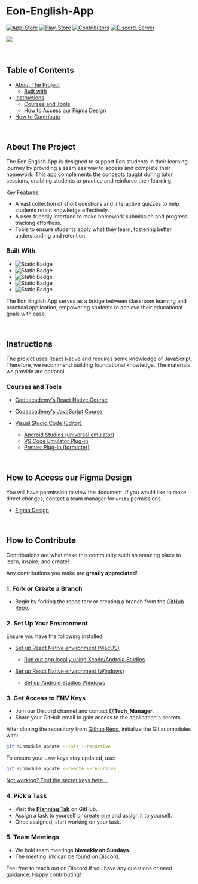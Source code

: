 # Eon-English-App

[![App-Store][appStore-shield]][appStore-url]
[![Play-Store][playStore-shield]][playStore-url]
[![Contributors][contributors-shield]][contributors-url]
[![Discord-Server][discord-shield]][discord-url]

<div style="display: flex;">
  <img src="https://github.com/user-attachments/assets/b91e63a7-fd5c-4f80-aa98-4e39f3b23a4c">
</div>

<br />
<br />

<!-- shortcuts -->

## Table of Contents

- [ About The Project](#about-the-project)
  - [ Built with](#built-with)
- [ Instructions](#instructions)
  - [ Courses and Tools](#courses-and-tools)
  - [ How to Access our Figma Design](#how-to-access-our-figma-design)
- [ How to Contribute](#how-to-contribute)

<br>

## About The Project

The Eon English App is designed to support Eon students in their learning journey by providing a seamless way to access and complete their homework. This app complements the concepts taught during tutor sessions, enabling students to practice and reinforce their learning.

Key Features:

- A vast collection of short questions and interactive quizzes to help students retain knowledge effectively.
- A user-friendly interface to make homework submission and progress tracking effortless.
- Tools to ensure students apply what they learn, fostering better understanding and retention.

### Built With

- ![Static Badge](https://img.shields.io/badge/JavaScript-%23212329?style=for-the-badge&logo=JavaScript)
- ![Static Badge](https://img.shields.io/badge/React_Native-%23212329?style=for-the-badge&logo=React)
- ![Static Badge](https://img.shields.io/badge/Expo_CLI-%23212329?style=for-the-badge&logo=Expo)
- ![Static Badge](https://img.shields.io/badge/Firebase-%23212329?style=for-the-badge&logo=Firebase)
- ![Static Badge](https://img.shields.io/badge/App_script-%23212329?style=for-the-badge&logo=Google)

The Eon English App serves as a bridge between classroom learning and practical application, empowering students to achieve their educational goals with ease.

<br>

## Instructions

The project uses React Native and requires some knowledge of JavaScript. Therefore, we recommend building foundational knowledge. The materials we provide are optional.


### Courses and Tools
- [Codeacademy's React Native Course](https://www.codecademy.com/learn/learn-react-native)

- [Codeacademy's JavaScript Course](https://www.codecademy.com/learn/introduction-to-javascript)

- [Visual Studio Code (Editor)](https://code.visualstudio.com)
  - [Android Studios (universal emulator)](https://developer.android.com/studio)
  - [VS Code Emulator Plug-in](https://marketplace.visualstudio.com/items?itemName=DiemasMichiels.emulate)
  - [Prettier Plug-in (formatter)](https://marketplace.visualstudio.com/items?itemName=esbenp.prettier-vscode)

<br>

## How to Access our Figma Design
You will have permission to view the document. If you would like to make direct changes, contact a team manager for `write` permissions.
- [Figma Design](https://www.figma.com/design/QEKUmbK9a6TUb1IQa4Xxyq/EON-ENGLISH-APP?node-id=0-1&t=TOuX2P7soMWlf3g5-1)

<br>

## How to Contribute

Contributions are what make this community such an amazing place to learn, inspire, and create!

Any contributions you make are **greatly appreciated**!

### 1. Fork or Create a Branch
- Begin by forking the repository or creating a branch from the [GitHub Repo](https://github.com/EonEnglish/Eon-English-App).  

### 2. Set Up Your Environment
Ensure you have the following installed:
- [Set up React Native environment (MacOS)](https://www.youtube.com/watch?v=4U_OQHGhSf0)
     - [Run our app locally using Xcode/Android Studios](https://youtu.be/nBq75f8JVZg)

- [Set up React Native environment (Windows)](https://www.youtube.com/watch?v=f6TXEnHT_Mk)
     - [Set up Android Studios Windows](https://youtu.be/TAHMNftUSZg)

### 3. Get Access to ENV Keys
- Join our Discord channel and contact **@Tech_Manager**.  
- Share your GitHub email to gain access to the application's secrets.  

After cloning the repository from [Github Repo](https://github.com/EonEnglish/Eon-English-App), initialize the Git submodules with:  

```bash  
git submodule update --init --recursive  
```  

To ensure your `.env` keys stay updated, use:  

```bash  
git submodule update --remote --recursive  
```  

[Not working? Find the secret keys here...](https://github.com/EonEnglish/Eon-English-App-Secrets)

### 4. Pick a Task
- Visit the **[Planning Tab](https://github.com/orgs/EonEnglish/projects/3/views/1)** on GitHub.  
- Assign a task to yourself or [create one](https://github.com/EonEnglish/Eon-English-App/issues/new) and assign it to yourself.  
- Once assigned, start working on your task.

### 5. Team Meetings
- We hold team meetings **biweekly on Sundays**.  
- The meeting link can be found on Discord.  

Feel free to reach out on Discord if you have any questions or need guidance. Happy contributing!

<!-- Links -->

[contributors-shield]: https://img.shields.io/github/contributors/EonEnglish/Eon-English-App?style=for-the-badge&logo=github&logoColor=white&labelColor=black&color=6e5494&label=contributors
[contributors-url]: https://github.com/EonEnglish/Eon-English-App/graphs/contributors
[discord-shield]: https://img.shields.io/badge/dynamic/json?url=https%3A%2F%2Fdiscord.com%2Fapi%2Finvites%2FgwV356qNSj%3Fwith_counts%3Dtrue&query=%24.approximate_member_count&style=for-the-badge&logo=Discord&logoColor=white&labelColor=black&label=Discord%20Members&color=%235864f4
[discord-url]: https://discord.gg/gwV356qNSj
[appStore-shield]: https://img.shields.io/badge/download-app%20store-%23007AFF?style=for-the-badge&logo=apple&logoColor=white&labelColor=black
[appStore-url]: https://apps.apple.com/us/app/eon-english-learning/id6535652983
[playStore-shield]: https://img.shields.io/badge/download-play%20store-%2334A853?style=for-the-badge&logo=android&logoColor=white&labelColor=black
[playStore-url]: https://play.google.com/store/apps/details?id=com.eonenglish.eonEnglishLearning&pli=1